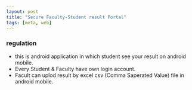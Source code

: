 ```yaml
---
layout: post
title: "Secure Faculty-Student result Portal"
tags: [meta, web]
---
```

### regulation
- this is android application in which student see your result on android mobile.
- Every Student & Faculty have own login account.
- Facult can uplod result by excel csv (Comma Saperated Value) file in android mobile.